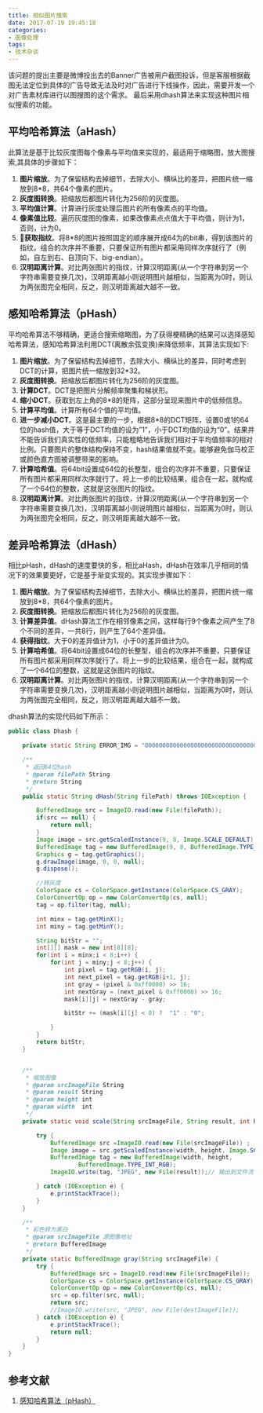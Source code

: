 ```yaml
---
title: 相似图片搜索
date: 2017-07-19 19:45:18
categories:
- 图像处理
tags:
- 技术杂谈
---
```

该问题的提出主要是微博投出去的Banner广告被用户截图投诉，但是客服根据截图无法定位到具体的广告导致无法及时对广告进行下线操作，因此，需要开发一个对广告素材库进行以图搜图的这个需求。
最后采用dhash算法来实现这种图片相似搜索的功能。


## 平均哈希算法（aHash）
此算法是基于比较灰度图每个像素与平均值来实现的，最适用于缩略图，放大图搜索,其具体的步骤如下：
1. **图片缩放**。为了保留结构去掉细节，去除大小、横纵比的差异，把图片统一缩放到8*8，共64个像素的图片。
2. **灰度图转换**。把缩放后都图片转化为256阶的灰度图。
3. **平均值计算**。计算进行灰度处理后图片的所有像素点的平均值。
4. **像素值比较**。遍历灰度图的像素，如果改像素点点值大于平均值，则计为1，否则，计为0。
5. **获取指纹**。将8*8的图片按照固定的顺序展开成64为的bit串，得到该图片的指纹。组合的次序并不重要，只要保证所有图片都采用同样次序就行了（例如，自左到右、自顶向下、big-endian）。
6. **汉明距离计算**。对比两张图片的指纹，计算汉明距离(从一个字符串到另一个字符串需要变换几次)，汉明距离越小则说明图片越相似，当距离为0时，则认为两张图完全相同，反之，则汉明距离越大越不一致。

## 感知哈希算法（pHash）
平均哈希算法不够精确，更适合搜索缩略图，为了获得梗精确的结果可以选择感知哈希算法，感知哈希算法利用DCT(离散余弦变换)来降低频率，其算法实现如下:
1. **图片缩放**。为了保留结构去掉细节，去除大小、横纵比的差异，同时考虑到DCT的计算，把图片统一缩放到32*32。
2. **灰度图转换**。把缩放后都图片转化为256阶的灰度图。
3. **计算DCT**。DCT是把图片分解频率聚集和梯状形。
4. **缩小DCT**。获取到左上角的8*8的矩阵，这部分呈现来图片中的低频信息。
5. **计算平均值**。计算所有64个值的平均值。
6. **进一步减小DCT**。这是最主要的一步，根据8*8的DCT矩阵，设置0或1的64位的hash值，大于等于DCT均值的设为”1”，小于DCT均值的设为“0”。结果并不能告诉我们真实性的低频率，只能粗略地告诉我们相对于平均值频率的相对比例。只要图片的整体结构保持不变，hash结果值就不变。能够避免伽马校正或颜色直方图被调整带来的影响。
7. **计算哈希值**。将64bit设置成64位的长整型，组合的次序并不重要，只要保证所有图片都采用同样次序就行了。将上一步的比较结果，组合在一起，就构成了一个64位的整数，这就是这张图片的指纹。
8. **汉明距离计算**。对比两张图片的指纹，计算汉明距离(从一个字符串到另一个字符串需要变换几次)，汉明距离越小则说明图片越相似，当距离为0时，则认为两张图完全相同，反之，则汉明距离越大越不一致。

## 差异哈希算法（dHash）
相比pHash，dHash的速度要快的多，相比aHash，dHash在效率几乎相同的情况下的效果要更好，它是基于渐变实现的。其实现步骤如下：
1. **图片缩放**。为了保留结构去掉细节，去除大小、横纵比的差异，把图片统一缩放到8*8，共64个像素的图片。
2. **灰度图转换**。把缩放后都图片转化为256阶的灰度图。 
3. **计算差异值**。dHash算法工作在相邻像素之间，这样每行9个像素之间产生了8个不同的差异，一共8行，则产生了64个差异值。
4. **获得指纹**。大于0的差异值计为1，小于0的差异值计为0。
5. **计算哈希值**。将64bit设置成64位的长整型，组合的次序并不重要，只要保证所有图片都采用同样次序就行了。将上一步的比较结果，组合在一起，就构成了一个64位的整数，这就是这张图片的指纹。
6. **汉明距离计算**。对比两张图片的指纹，计算汉明距离(从一个字符串到另一个字符串需要变换几次)，汉明距离越小则说明图片越相似，当距离为0时，则认为两张图完全相同，反之，则汉明距离越大越不一致。

dhash算法的实现代码如下所示：

```Java
public class Dhash {

    private static String ERROR_IMG = "0000000000000000000000000000000000000000000000000000000000000000";

    /**
     * 返回64位hash
     * @param filePath String
     * @return String
     */
    public static String dHash(String filePath) throws IOException {

        BufferedImage src = ImageIO.read(new File(filePath));
        if(src == null) {
            return null;
        }
        Image image = src.getScaledInstance(9, 8, Image.SCALE_DEFAULT);
        BufferedImage tag = new BufferedImage(9, 8, BufferedImage.TYPE_INT_RGB);
        Graphics g = tag.getGraphics();
        g.drawImage(image, 0, 0, null);
        g.dispose();

        //转灰度
        ColorSpace cs = ColorSpace.getInstance(ColorSpace.CS_GRAY);
        ColorConvertOp op = new ColorConvertOp(cs, null);
        tag = op.filter(tag, null);

        int minx = tag.getMinX();
        int miny = tag.getMinY();

        String bitStr = "";
        int[][] mask = new int[8][8];
        for(int i = minx;i < 8;i++) {
            for(int j = miny;j < 8;j++) {
                int pixel = tag.getRGB(i, j);
                int next_pixel = tag.getRGB(i+1, j);
                int gray = (pixel & 0xff0000) >> 16;
                int nextGray = (next_pixel & 0xff0000) >> 16;
                mask[i][j] = nextGray - gray;

                bitStr += (mask[i][j] < 0) ?  "1" : "0";

            }
        }
        return bitStr;
    }


    /**
     * 缩放图像
     * @param srcImageFile String
     * @param result String
     * @param height int
     * @param width  int
     */
    private static void scale(String srcImageFile, String result, int height, int width) {

        try {
            BufferedImage src =ImageIO.read(new File(srcImageFile)) ;
            Image image = src.getScaledInstance(width, height, Image.SCALE_DEFAULT);
            BufferedImage tag = new BufferedImage(width, height,
                    BufferedImage.TYPE_INT_RGB);
            ImageIO.write(tag, "JPEG", new File(result));// 输出到文件流

        } catch (IOException e) {
            e.printStackTrace();
        }
    }

    /**
     * 彩色转为黑白
     * @param srcImageFile 源图像地址
     * @return BufferedImage
     */
    private static BufferedImage gray(String srcImageFile) {
        try {
            BufferedImage src = ImageIO.read(new File(srcImageFile));
            ColorSpace cs = ColorSpace.getInstance(ColorSpace.CS_GRAY);
            ColorConvertOp op = new ColorConvertOp(cs, null);
            src = op.filter(src, null);
            return src;
            //ImageIO.write(src, "JPEG", new File(destImageFile));
        } catch (IOException e) {
            e.printStackTrace();
            return null;
        }
    }
}
```


## 参考文献
1. [感知哈希算法（pHash）](http://www.phash.org/)